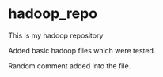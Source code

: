 hadoop_repo
===========

This is my hadoop repository

Added basic hadoop files which were tested.

Random comment added into the file.
<!-- Random comment 2 -->

<!-- another comment tag added -->
